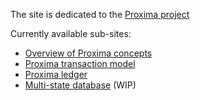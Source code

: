 The site is dedicated to the [Proxima project](https://github.com/lunfardo314/proxima)

Currently available sub-sites:

- [Overview of Proxima concepts](overview/intro.md)
- [Proxima transaction model](txdocs/intro.md)
- [Proxima ledger](ledgerdocs/library.md)
- [Multi-state database](multistate/multistate.md) (WIP)

